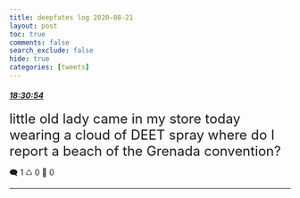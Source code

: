 ```yaml
---
title: deepfates log 2020-08-21
layout: post
toc: true
comments: false
search_exclude: false
hide: true
categories: [tweets]
---
```



#### <a href = "https://twitter.com/deepfates/status/1296968050726625281">*18:30:54*</a>

<font size="5">little old lady came in my store today wearing a cloud of DEET spray  where do I report a beach of the Grenada convention?</font>



🗨️ 1 ♺ 0 🤍  0   

---
    
            

